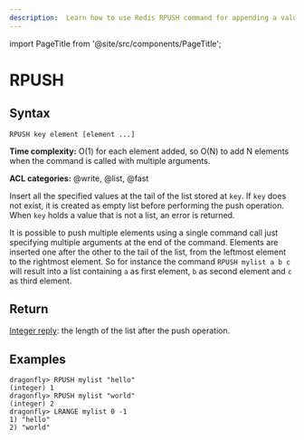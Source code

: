 ```yaml
---
description:  Learn how to use Redis RPUSH command for appending a value at the end of a list.
---
```

import PageTitle from '@site/src/components/PageTitle';

# RPUSH

<PageTitle title="Redis RPUSH Command (Documentation) | Dragonfly" />

## Syntax

    RPUSH key element [element ...]

**Time complexity:** O(1) for each element added, so O(N) to add N elements when the command is called with multiple arguments.

**ACL categories:** @write, @list, @fast 

Insert all the specified values at the tail of the list stored at `key`.
If `key` does not exist, it is created as empty list before performing the push
operation.
When `key` holds a value that is not a list, an error is returned.

It is possible to push multiple elements using a single command call just
specifying multiple arguments at the end of the command.
Elements are inserted one after the other to the tail of the list, from the
leftmost element to the rightmost element.
So for instance the command `RPUSH mylist a b c` will result into a list
containing `a` as first element, `b` as second element and `c` as third element.

## Return

[Integer reply](https://redis.io/docs/reference/protocol-spec/#integers): the length of the list after the push operation.

## Examples

```shell
dragonfly> RPUSH mylist "hello"
(integer) 1
dragonfly> RPUSH mylist "world"
(integer) 2
dragonfly> LRANGE mylist 0 -1
1) "hello"
2) "world"
```
